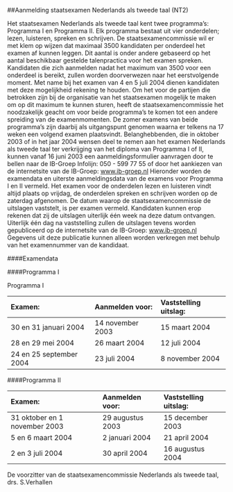 <meta http-equiv='Content-Type' content='text/html; charset=utf-8' />

##Aanmelding staatsexamen Nederlands als tweede taal (NT2)

Het staatsexamen Nederlands als tweede taal kent twee programma’s: Programma I en Programma II. Elk programma bestaat uit vier onderdelen; lezen, luisteren, spreken en schrijven. De staatsexamencommissie wil er met klem op wijzen dat maximaal 3500 kandidaten per onderdeel het examen af kunnen leggen. Dit aantal is onder andere gebaseerd op het aantal beschikbaar gestelde talenpractica voor het examen spreken. Kandidaten die zich aanmelden nadat het maximum van 3500 voor een onderdeel is bereikt, zullen worden doorverwezen naar het eerstvolgende moment. Met name bij het examen van 4 en 5 juli 2004 dienen kandidaten met deze mogelijkheid rekening te houden. Om het voor de partijen die betrokken zijn bij de organisatie van het staatsexamen mogelijk te maken om op dit maximum te kunnen sturen, heeft de staatsexamencommissie het noodzakelijk geacht om voor beide programma’s te komen tot een andere spreiding van de examenmomenten. De zomer examens van beide programma’s zijn daarbij als uitgangspunt genomen waarna er telkens na 17 weken een volgend examen plaatsvindt. Belanghebbenden, die in oktober 2003 of in het jaar 2004 wensen deel te nemen aan het examen Nederlands als tweede taal ter verkrijging van het diploma van Programma I of II, kunnen vanaf 16 juni 2003 een aanmeldingsformulier aanvragen door te bellen naar de IB-Groep Infolijn: 050 - 599 77 55 of door het aankiezen van de internetsite van de IB-Groep: www.ib-groep.nl Hieronder worden de examendata en uiterste aanmeldingsdata van de examens voor Programma I en II vermeld. Het examen voor de onderdelen lezen en luisteren vindt altijd plaats op vrijdag, de onderdelen spreken en schrijven worden op de zaterdag afgenomen. De datum waarop de staatsexamencommissie de uitslagen vaststelt, is per examen vermeld. Kandidaten kunnen erop rekenen dat zij de uitslagen uiterlijk één week na deze datum ontvangen. Uiterlijk één dag na vaststelling zullen de uitslagen tevens worden gepubliceerd op de internetsite van de IB-Groep: www.ib-groep.nl Gegevens uit deze publicatie kunnen alleen worden verkregen met behulp van het examennummer van de kandidaat.    

####Examendata

####Programma I

Programma I 

| Examen:  | Aanmelden voor:  | Vaststelling uitslag:  |
|:---|:---|:---|
| 30 en 31 januari 2004  | 14 november 2003  | 15 maart 2004  |
| 28 en 29 mei 2004  | 26 maart 2004  | 12 juli 2004  |
| 24 en 25 september 2004  | 23 juli 2004  | 8 november 2004  |

####Programma II

| Examen:  | Aanmelden voor:  | Vaststelling uitslag:  |
|:---|:---|:---|
| 31 oktober en 1 november 2003  | 29 augustus 2003  | 15 december 2003  |
| 5 en 6 maart 2004  | 2 januari 2004  | 21 april 2004  |
| 2 en 3 juli 2004  | 30 april 2004  | 16 augustus 2004  |

De 
voorzitter van de staatsexamencommissie Nederlands als tweede taal, 
drs. S.Verhallen    
